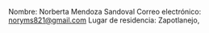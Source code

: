 Nombre: Norberta Mendoza Sandoval
Correo electrónico: noryms821@gmail.com
Lugar de residencia: Zapotlanejo, 